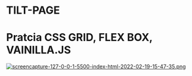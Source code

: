 # TILT-PAGE
# Pratcia CSS GRID, FLEX BOX, VAINILLA.JS 

[![screencapture-127-0-0-1-5500-index-html-2022-02-19-15-47-35.png](https://i.postimg.cc/qMLHYqMb/screencapture-127-0-0-1-5500-index-html-2022-02-19-15-47-35.png)](https://postimg.cc/F776k9S3)
